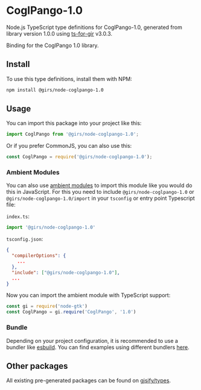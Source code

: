 
# CoglPango-1.0

Node.js TypeScript type definitions for CoglPango-1.0, generated from library version 1.0.0 using [ts-for-gir](https://github.com/gjsify/ts-for-gir) v3.0.3.

Binding for the CoglPango 1.0 library.

## Install

To use this type definitions, install them with NPM:
```bash
npm install @girs/node-coglpango-1.0
```

## Usage

You can import this package into your project like this:
```ts
import CoglPango from '@girs/node-coglpango-1.0';
```

Or if you prefer CommonJS, you can also use this:
```ts
const CoglPango = require('@girs/node-coglpango-1.0');
```

### Ambient Modules

You can also use [ambient modules](https://github.com/gjsify/ts-for-gir/tree/main/packages/cli#ambient-modules) to import this module like you would do this in JavaScript.
For this you need to include `@girs/node-coglpango-1.0` or `@girs/node-coglpango-1.0/import` in your `tsconfig` or entry point Typescript file:

`index.ts`:
```ts
import '@girs/node-coglpango-1.0'
```

`tsconfig.json`:
```json
{
  "compilerOptions": {
    ...
  },
  "include": ["@girs/node-coglpango-1.0"],
  ...
}
```

Now you can import the ambient module with TypeScript support: 

```ts
const gi = require('node-gtk')
const CoglPango = gi.require('CoglPango', '1.0')
```


### Bundle

Depending on your project configuration, it is recommended to use a bundler like [esbuild](https://esbuild.github.io/). You can find examples using different bundlers [here](https://github.com/gjsify/ts-for-gir/tree/main/examples).

## Other packages

All existing pre-generated packages can be found on [gjsify/types](https://github.com/gjsify/types).

